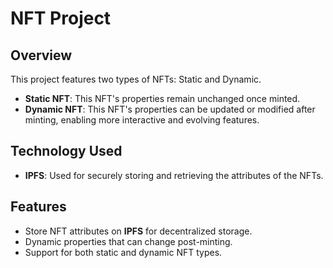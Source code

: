 # NFT Project

## Overview

This project features two types of NFTs: Static and Dynamic.

- **Static NFT**: This NFT's properties remain unchanged once minted.
- **Dynamic NFT**: This NFT's properties can be updated or modified after minting, enabling more interactive and evolving features.

## Technology Used

- **IPFS**: Used for securely storing and retrieving the attributes of the NFTs.

## Features

- Store NFT attributes on **IPFS** for decentralized storage.
- Dynamic properties that can change post-minting.
- Support for both static and dynamic NFT types.
